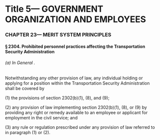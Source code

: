 
# Title 5— GOVERNMENT ORGANIZATION AND EMPLOYEES
### CHAPTER 23— MERIT SYSTEM PRINCIPLES
#### § 2304. Prohibited personnel practices affecting the Transportation Security Administration
###### (a) In General .

Notwithstanding any other provision of law, any individual holding or applying for a position within the Transportation Security Administration shall be covered by

(1) the provisions of section 2302(b)(1), (8), and (9);

(2) any provision of law implementing section 2302(b)(1), (8), or (9) by providing any right or remedy available to an employee or applicant for employment in the civil service; and

(3) any rule or regulation prescribed under any provision of law referred to in paragraph (1) or (2).
